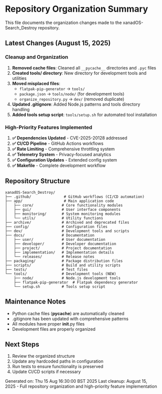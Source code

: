 # Repository Organization Summary

This file documents the organization changes made to the xanadOS-Search_Destroy repository.

## Latest Changes (August 15, 2025)

### Cleanup and Organization
1. **Removed cache files**: Cleaned all `__pycache__` directories and `.pyc` files
2. **Created tools/ directory**: New directory for development tools and utilities
3. **Moved misplaced files**:
   - `flatpak-pip-generator` → `tools/`
   - `package.json` → `tools/node/` (for development tools)
   - `organize_repository.py` → `dev/` (removed duplicate)
4. **Updated .gitignore**: Added Node.js patterns and tools directory handling
5. **Added tools setup script**: `tools/setup.sh` for automated tool installation

### High-Priority Features Implemented
1. **✅ Dependencies Updated** - CVE-2025-20128 addressed
2. **✅ CI/CD Pipeline** - GitHub Actions workflows
3. **✅ Rate Limiting** - Comprehensive throttling system
4. **✅ Telemetry System** - Privacy-focused analytics
5. **✅ Configuration Updates** - Extended config system
6. **✅ Makefile** - Complete development workflow

## Repository Structure

```text
xanadOS-Search_Destroy/
├── .github/               # GitHub workflows (CI/CD automation)
├── app/                   # Main application code
│   ├── core/             # Core functionality modules
│   ├── gui/              # User interface components
│   ├── monitoring/       # System monitoring modules
│   └── utils/            # Utility functions
├── archive/              # Archived and deprecated files
├── config/               # Configuration files
├── dev/                  # Development tools and scripts
├── docs/                 # Documentation
│   ├── user/             # User documentation
│   ├── developer/        # Developer documentation
│   ├── project/          # Project documentation
│   ├── implementation/   # Implementation details
│   └── releases/         # Release notes
├── packaging/            # Package distribution files
├── scripts/              # Build and utility scripts
├── tests/                # Test files
└── tools/                # Development tools (NEW)
    ├── node/             # Node.js development tools
    ├── flatpak-pip-generator  # Flatpak dependency generator
    └── setup.sh          # Tools setup script
```

## Maintenance Notes

- Python cache files (__pycache__) are automatically cleaned
- .gitignore has been updated with comprehensive patterns
- All modules have proper __init__.py files
- Development files are properly organized

## Next Steps

1. Review the organized structure
2. Update any hardcoded paths in configuration
3. Run tests to ensure functionality is preserved
4. Update CI/CD scripts if necessary

Generated on: Thu 15 Aug 16:30:00 BST 2025
Last cleanup: August 15, 2025 - Full repository organization and high-priority feature implementation
